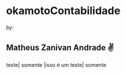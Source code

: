 # okamotoContabilidade
###### by:
## Matheus Zanivan Andrade :v:
teste| somente
|isso é um teste| somente
